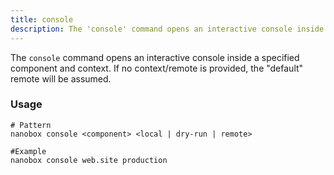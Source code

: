 ```yaml
---
title: console
description: The 'console' command opens an interactive console inside a specified live component.
---
```


The `console` command opens an interactive console inside a specified component and context. If no context/remote is provided, the "default" remote will be assumed.

### Usage
```shell
# Pattern
nanobox console <component> <local | dry-run | remote>

#Example
nanobox console web.site production
```
